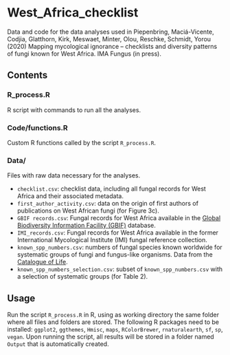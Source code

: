 # West_Africa_checklist
Data and code for the data analyses used in Piepenbring, Maciá-Vicente, Codjia, Glatthorn, Kirk, Meswaet, Minter, Olou, Reschke, Schmidt, Yorou (2020) Mapping mycological ignorance – checklists and diversity patterns of fungi known for West Africa. IMA Fungus (in press).

## Contents
### R_process.R
R script with commands to run all the analyses.

### Code/functions.R
Custom R functions called by the script `R_process.R`.

### Data/
Files with raw data necessary for the analyses.
* `checklist.csv`: checklist data, including all fungal records for West Africa and their associated metadata.
* `first_author_activity.csv`: data on the origin of first authors of publications on West African fungi (for Figure&nbsp;3c).
* `GBIF records.csv`: Fungal records for West Africa available in the [Global Biodiversity Information Facility (GBIF)](https://www.gbif.org/) database.
* `IMI_records.csv`: Fungal records for West Africa available in the former International Mycological Institute (IMI) fungal reference collection. 
* `known_spp_numbers.csv`: numbers of fungal species known worldwide for systematic groups of fungi and fungus-like organisms. Data from the [Catalogue of Life](http://www.catalogueoflife.org).
* `known_spp_numbers_selection.csv`: subset of `known_spp_numbers.csv` with a selection of systematic groups (for Table&nbsp;2).

## Usage
Run the script `R_process.R` in R, using as working directory the same folder where all files and folders are stored. 
The following R packages need to be installed: `ggplot2`, `ggthemes`, `Hmisc`, `maps`, `RColorBrewer`, `rnaturalearth`, `sf`, `sp`, `vegan`.
Upon running the script, all results will be stored in a folder named `Output` that is automatically created. 

